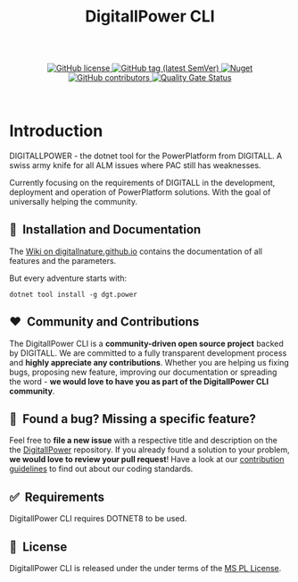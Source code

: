 <h1 align="center"> DigitallPower CLI </h1> <br>

<br/>
<p align="center">
    <a href="LICENSE" target="_blank">
        <img src="https://img.shields.io/github/license/DIGITALLNature/DigitallPower.svg" alt="GitHub license">
    </a>
    <a href="https://github.com/DIGITALLNature/DigitallPower/releases" target="_blank">
        <img src="https://img.shields.io/github/tag/DIGITALLNature/DigitallPower.svg" alt="GitHub tag (latest SemVer)">
    </a>
    <a href="https://www.nuget.org/packages/dgt.power" target="_blank">
        <img src="https://img.shields.io/nuget/v/dgt.power" alt="Nuget">
    </a>
    <a href="https://github.com/DIGITALLNature/DigitallPower/graphs/contributors" target="_blank">
        <img src="https://img.shields.io/github/contributors-anon/DIGITALLNature/DigitallPower.svg" alt="GitHub contributors">
    </a>
    <a href="https://sonarcloud.io/project/overview?id=DIGITALLNature_DigitallPower" target="_blank">
        <img src="https://sonarcloud.io/api/project_badges/measure?project=DIGITALLNature_DigitallPower&metric=alert_status" alt="Quality Gate Status">
    </a>
</p>
<br/>

# Introduction
DIGITALLPOWER - the dotnet tool for the PowerPlatform from DIGITALL. A swiss army knife for all ALM issues where PAC still has weaknesses.

Currently focusing on the requirements of DIGITALL in the development, deployment and operation of PowerPlatform solutions.
With the goal of universally helping the community.

## 🚀&nbsp; Installation and Documentation

The [Wiki on digitallnature.github.io](https://digitallnature.github.io/powertool.html) contains the documentation of all features and the parameters.

But every adventure starts with:
```dotnetcli
dotnet tool install -g dgt.power
```


## ❤️&nbsp; Community and Contributions

The DigitallPower CLI is a **community-driven open source project** backed by DIGITALL. We are committed to a fully transparent development process and **highly appreciate any contributions**. Whether you are helping us fixing bugs, proposing new feature, improving our documentation or spreading the word - **we would love to have you as part of the DigitallPower CLI community**.


## 🤝&nbsp; Found a bug? Missing a specific feature?

Feel free to **file a new issue** with a respective title and description on the the [DigitallPower](https://github.com/DIGITALLNature/DigitallPower/issues) repository. If you already found a solution to your problem, **we would love to review your pull request**! Have a look at our [contribution guidelines](https://github.com/DIGITALLNature/DigitallPower/contributing.md) to find out about our coding standards.


## ✅&nbsp; Requirements

DigitallPower CLI requires DOTNET8 to be used.


## 📘&nbsp; License

DigitallPower CLI is released under the under terms of the [MS PL License](LICENSE).
